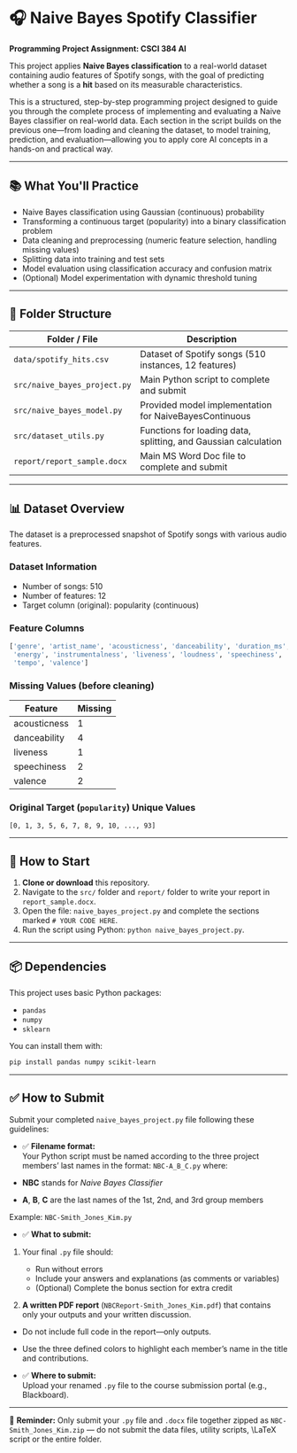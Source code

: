 # 🎧 Naive Bayes Spotify Classifier

**Programming Project Assignment: CSCI 384 AI**

This project applies **Naive Bayes classification** to a real-world dataset containing audio features of Spotify songs, with the goal of predicting whether a song is a **hit** based on its measurable characteristics.

This is a structured, step-by-step programming project designed to guide you through the complete process of implementing and evaluating a Naive Bayes classifier on real-world data. Each section in the script builds on the previous one—from loading and cleaning the dataset, to model training, prediction, and evaluation—allowing you to apply core AI concepts in a hands-on and practical way.

---

## 📚 What You'll Practice

- Naive Bayes classification using Gaussian (continuous) probability
- Transforming a continuous target (popularity) into a binary classification problem
- Data cleaning and preprocessing (numeric feature selection, handling missing values)
- Splitting data into training and test sets
- Model evaluation using classification accuracy and confusion matrix
- (Optional) Model experimentation with dynamic threshold tuning

---

## 📁 Folder Structure

| Folder / File                | Description                                                     |
| ---------------------------- | --------------------------------------------------------------- |
| `data/spotify_hits.csv`      | Dataset of Spotify songs (510 instances, 12 features)           |
| `src/naive_bayes_project.py` | Main Python script to complete and submit                       |
| `src/naive_bayes_model.py`   | Provided model implementation for NaiveBayesContinuous          |
| `src/dataset_utils.py`       | Functions for loading data, splitting, and Gaussian calculation |
| `report/report_sample.docx`  | Main MS Word Doc file to complete and submit                    |

---

## 📊 Dataset Overview

The dataset is a preprocessed snapshot of Spotify songs with various audio features.

### Dataset Information

- Number of songs: 510
- Number of features: 12
- Target column (original): popularity (continuous)

### Feature Columns

```python
['genre', 'artist_name', 'acousticness', 'danceability', 'duration_ms',
 'energy', 'instrumentalness', 'liveness', 'loudness', 'speechiness',
 'tempo', 'valence']
```

### Missing Values (before cleaning)

| Feature      | Missing |
| ------------ | ------- |
| acousticness | 1       |
| danceability | 4       |
| liveness     | 1       |
| speechiness  | 2       |
| valence      | 2       |

### Original Target (`popularity`) Unique Values

`[0, 1, 3, 5, 6, 7, 8, 9, 10, ..., 93]`

---

## 🚀 How to Start

1. **Clone or download** this repository.
2. Navigate to the `src/` folder and `report/` folder to write your report in `report_sample.docx`.
3. Open the file: `naive_bayes_project.py` and complete the sections marked `# YOUR CODE HERE`.
4. Run the script using Python: `python naive_bayes_project.py`.

---

## 📦 Dependencies

This project uses basic Python packages:

- `pandas`
- `numpy`
- `sklearn`

You can install them with:

```bash
pip install pandas numpy scikit-learn
```

---

## ✅ How to Submit

Submit your completed `naive_bayes_project.py` file following these guidelines:

- ✅ **Filename format:**  
  Your Python script must be named according to the three project members’ last names in the format: `NBC-A_B_C.py`
  where:

- **NBC** stands for _Naive Bayes Classifier_
- **A**, **B**, **C** are the last names of the 1st, 2nd, and 3rd group members

Example: `NBC-Smith_Jones_Kim.py`

- ✅ **What to submit:**

1. Your final `.py` file should:

   - Run without errors
   - Include your answers and explanations (as comments or variables)
   - (Optional) Complete the bonus section for extra credit

2. **A written PDF report** (`NBCReport-Smith_Jones_Kim.pdf`) that contains only your outputs and your written discussion.

- Do not include full code in the report—only outputs.
- Use the three defined colors to highlight each member’s name in the title and contributions.

- ✅ **Where to submit:**  
  Upload your renamed `.py` file to the course submission portal (e.g., Blackboard).

---

📌 **Reminder:** Only submit your `.py` file and `.docx` file together zipped as `NBC-Smith_Jones_Kim.zip` — do not submit the data files, utility scripts, \LaTeX script or the entire folder.
